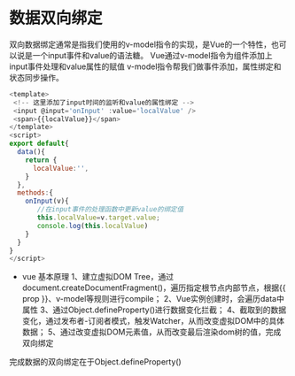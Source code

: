 # 数据双向绑定
  双向数据绑定通常是指我们使用的v-model指令的实现，是Vue的一个特性，也可以说是一个input事件和value的语法糖。 Vue通过v-model指令为组件添加上input事件处理和value属性的赋值
  v-model指令帮我们做事件添加，属性绑定和状态同步操作。

  ```js
  <template>
   <!-- 这里添加了input时间的监听和value的属性绑定 -->
   <input @input='onInput' :value='localValue' />
   <span>{{localValue}}</span>
</template>
<script>
  export default{
    data(){
      return {
        localValue:'',
      }
    },
    methods:{
      onInput(v){
         //在input事件的处理函数中更新value的绑定值
         this.localValue=v.target.value;
         console.log(this.localValue)
      }
    }
  }
</script>
  ```

- vue 基本原理
1、建立虚拟DOM Tree，通过document.createDocumentFragment()，遍历指定根节点内部节点，根据{{ prop }}、v-model等规则进行compile；
2、Vue实例创建时，会遍历data中属性
3、通过Object.defineProperty()进行数据变化拦截；
4、截取到的数据变化，通过发布者-订阅者模式，触发Watcher，从而改变虚拟DOM中的具体数据；
5、通过改变虚拟DOM元素值，从而改变最后渲染dom树的值，完成双向绑定

完成数据的双向绑定在于Object.defineProperty()